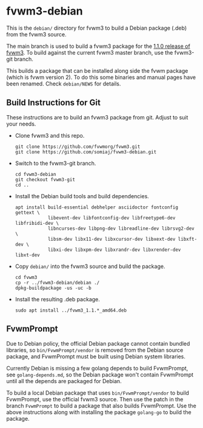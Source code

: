# fvwm3-debian

This is the `debian/` directory for fvwm3 to build a
Debian package (.deb) from the fvwm3 source.

The main branch is used to build a fvwm3 package for the 
[1.1.0 release of fvwm3](https://github.com/fvwmorg/fvwm3/releases/tag/1.1.0).
To build against the current fvwm3 master branch, use the fvwm3-git branch.

This builds a package that can be installed along side the fvwm package
(which is fvwm version 2). To do this some binaries and manual pages
have been renamed. Check `debian/NEWS` for details.

## Build Instructions for Git

These instructions are to build an fvwm3 package from git.
Adjust to suit your needs.

+ Clone fvwm3 and this repo.

  ```
  git clone https://github.com/fvwmorg/fvwm3.git
  git clone https://github.com/somiaj/fvwm3-debian.git
  ```

+ Switch to the fvwm3-git branch.

  ```
  cd fvwm3-debian
  git checkout fvwm3-git
  cd ..
  ```

+ Install the Debian build tools and build dependencies.

  ```
  apt install build-essential debhelper asciidoctor fontconfig gettext \
              libevent-dev libfontconfig-dev libfreetype6-dev libfribidi-dev \
              libncurses-dev libpng-dev libreadline-dev librsvg2-dev \
              libsm-dev libx11-dev libxcursor-dev libxext-dev libxft-dev \
              libxi-dev libxpm-dev libxrandr-dev libxrender-dev libxt-dev
  ```

+ Copy `debian/` into the fvwm3 source and build the package.

  ```
  cd fvwm3
  cp -r ../fvwm3-debian/debian ./
  dpkg-buildpackage -us -uc -b
  ```

+ Install the resulting .deb package.

  ```
  sudo apt install ../fvwm3_1.1.*_amd64.deb
  ```

## FvwmPrompt

Due to Debian policy, the official Debian package cannot contain bundled
libraries, so `bin/FvwmPrompt/vendor` is removed from the Debian source
package, and FvwmPrompt must be built using Debian system libraries.

Currently Debian is missing a few golang depends to build FvwmPrompt,
see `golang-depends.md`, so the Debian package won't contain FvwmPrompt
until all the depends are packaged for Debian.

To build a local Debian package that uses `bin/FvwmPrompt/vendor`
to build FvwmPrompt, use the official fvwm3 source. Then
use the patch in the branch `FvwmPrompt` to build a package that
also builds FvwmPrompt. Use the above instructions along with
installing the package `golang-go` to build the package.

